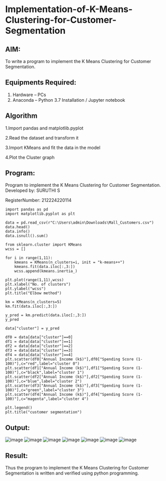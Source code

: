 # Implementation-of-K-Means-Clustering-for-Customer-Segmentation

## AIM:
To write a program to implement the K Means Clustering for Customer Segmentation.

## Equipments Required:
1. Hardware – PCs
2. Anaconda – Python 3.7 Installation / Jupyter notebook

## Algorithm
1.Import pandas and matplotlib.pyplot

2.Read the dataset and transform it

3.Import KMeans and fit the data in the model

4.Plot the Cluster graph

## Program:

Program to implement the K Means Clustering for Customer Segmentation.
Developed by: SURUTHI S

RegisterNumber: 212224220114
```
import pandas as pd
import matplotlib.pyplot as plt

data = pd.read_csv(r"C:\Users\admin\Downloads\Mall_Customers.csv")
data.head()
data.info()
data.isnull().sum()

from sklearn.cluster import KMeans
wcss = []

for i in range(1,11):
    kmeans = KMeans(n_clusters=i, init = "k-means++")
    kmeans.fit(data.iloc[:,3:])
    wcss.append(kmeans.inertia_)

plt.plot(range(1,11),wcss)
plt.xlabel("No. of clusters")
plt.ylabel("wcss")
plt.title("Elbow method")

km = KMeans(n_clusters=5)
km.fit(data.iloc[:,3:])

y_pred = km.predict(data.iloc[:,3:])
y_pred

data["cluster"] = y_pred

df0 = data[data["cluster"]==0]
df1 = data[data["cluster"]==1]
df2 = data[data["cluster"]==2]
df3 = data[data["cluster"]==3]
df4 = data[data["cluster"]==4]
plt.scatter(df0["Annual Income (k$)"],df0["Spending Score (1-100)"],c="red",label="cluster 0")
plt.scatter(df1["Annual Income (k$)"],df1["Spending Score (1-100)"],c="black",label="cluster 1")
plt.scatter(df2["Annual Income (k$)"],df2["Spending Score (1-100)"],c="blue",label="cluster 2")
plt.scatter(df3["Annual Income (k$)"],df3["Spending Score (1-100)"],c="green",label="cluster 3")
plt.scatter(df4["Annual Income (k$)"],df4["Spending Score (1-100)"],c="magenta",label="cluster 4")

plt.legend()
plt.title("customer segmentation")
```

## Output:
![image](https://github.com/user-attachments/assets/1c6b3568-1aff-468a-9033-69817402e076)
![image](https://github.com/user-attachments/assets/5ba254f7-bc13-4a8b-80bf-a24f3f12037e)
![image](https://github.com/user-attachments/assets/336800df-3eb7-4306-919c-d99d0b41d249)
![image](https://github.com/user-attachments/assets/48134f2f-6c3a-48a1-a728-d4368b5e32ce)
![image](https://github.com/user-attachments/assets/8b75d7b6-ead0-43f2-815d-63f1913f6deb)
![image](https://github.com/user-attachments/assets/746e385c-7ffc-4d87-b275-d4b529431273)
![image](https://github.com/user-attachments/assets/0f163aaa-eb70-4f0f-b35b-8a1089408e59)


## Result:

Thus the program to implement the K Means Clustering for Customer Segmentation is written and verified using python programming.
